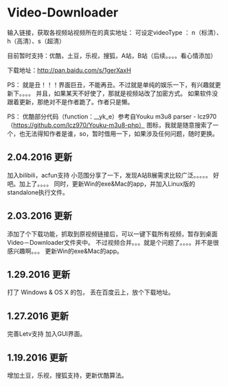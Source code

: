 # Video-Downloader
输入链接，获取各视频站视频所在的真实地址：
可设定videoType ： n（标清）、h（高清）、s（超清）

目前暂时支持：优酷，土豆，乐视，搜狐，A站，B站（后续。。。。看心情添加）

下载地址：http://pan.baidu.com/s/1gerXaxH

PS：
就是丑！！！界面巨丑，不能再丑。不过就是单纯的娱乐一下，有兴趣就更新下。。。。
并且，如果某天不好使了，那就是视频站改了加密方式。
如果软件没跟着更新，那绝对不是作者跪了。作者只是懒。

PS：
优酷部分代码（function：__yk_e）参考自Youku m3u8 parser - lcz970（https://github.com/lcz970/Youku-m3u8-php）
图标，我就是随意搜索了一个，也无法得知作者是谁，so，暂时借用一下，如果涉及任何问题，随时更换。

## 2.04.2016 更新
加入bilibili，acfun支持
小范围分享了一下，发现A站B展需求比较广泛。。。。。
好吧。加上了。。。。
同时，更新Win的exe&Mac的app，并加入Linux版的standalone执行文件。

## 2.03.2016 更新
添加了个下载功能，抓取到原视频链接后，可以一键下载所有视频，暂存到桌面Video－Downloader文件夹中。
不过视频合并。。。就是个问题了。。。。并不是很感兴趣啊。。。
更新Win的exe&Mac的app。

## 1.29.2016 更新
打了 Windows & OS X 的包， 丢在百度云上，放个下载地址。


## 1.27.2016 更新
完善Letv支持
加入GUI界面。


## 1.19.2016 更新
增加土豆，乐视，搜狐支持，更新优酷算法。